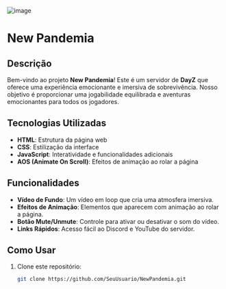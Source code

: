 ![image](https://github.com/user-attachments/assets/81e3c8d7-f6f7-4f41-9044-ae0345937727)
# New Pandemia

## Descrição

Bem-vindo ao projeto **New Pandemia**! Este é um servidor de **DayZ** que oferece uma experiência emocionante e imersiva de sobrevivência. Nosso objetivo é proporcionar uma jogabilidade equilibrada e aventuras emocionantes para todos os jogadores.

## Tecnologias Utilizadas

- **HTML**: Estrutura da página web
- **CSS**: Estilização da interface
- **JavaScript**: Interatividade e funcionalidades adicionais
- **AOS (Animate On Scroll)**: Efeitos de animação ao rolar a página

## Funcionalidades

- **Vídeo de Fundo**: Um vídeo em loop que cria uma atmosfera imersiva.
- **Efeitos de Animação**: Elementos que aparecem com animação ao rolar a página.
- **Botão Mute/Unmute**: Controle para ativar ou desativar o som do vídeo.
- **Links Rápidos**: Acesso fácil ao Discord e YouTube do servidor.

## Como Usar

1. Clone este repositório:
   ```bash
   git clone https://github.com/SeuUsuario/NewPandemia.git

